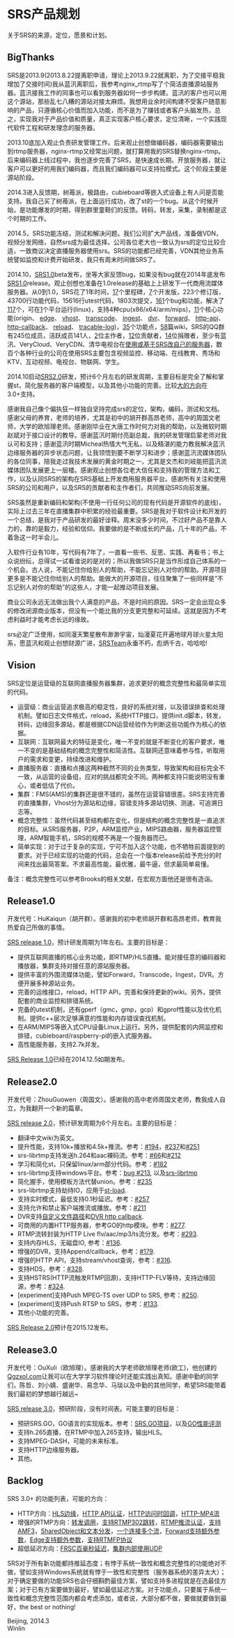# SRS产品规划

关于SRS的来源，定位，愿景和计划。

## BigThanks

SRS是2013.9(2013.8.22提离职申请，理论上2013.9.22就离职，为了交接平稳我增加了交接时间)我从蓝汛离职后，我参考nginx_rtmp写了个简洁直播源站服务器。蓝汛接我工作的同事也可以看到服务器如何一步步构建。蓝汛的客户也可以用这个源站，那些乱七八糟的源站对接太麻烦。我想用业余时间构建不受客户随意影响的产品，只遵循核心价值而加入功能，而不是为了赚钱或者客户头脑发热，总之，实现我对于产品价值和质量，真正实现客户核心要求，定位清晰，一个实践现代软件工程和研发理念的服务器。

2013.10底加入观止负责研发管理工作。后来观止创想做编码器，编码器需要输出到rtmp服务器，nginx-rtmp又经常出问题，就打算用我的SRS替换nginx-rtmp。后来编码器上线过程中，我也逐步完善了SRS，是快速成长期。开放服务器，就让客户可以更好的用我们编码器，而且我们编码器可以支持拉模式。这个阶段主要是源站阶段。

2014.3进入反馈期，树苺派，极路由，cubieboard等嵌入式设备上有人问是否能支持。我自己买了树苺派，在上面运行成功，改了st的一个bug。从这个时候开始，是功能爆发的时期，得到群里童鞋们的反馈。转码，转发，采集，录制都是这个时期的工作。

2014.5，SRS功能冻结，测试和解决问题。我们公司扩大产品线，准备做VDN，视频分发网络，自然srs成为最佳选择。公司各位老大也一致认为srs的定位比较合适，一致商议决定直播服务器使用srs。SRS的功能都已经完善，VDN其他业务系统譬如监控和计费开始研发，我只有周末时间做SRS了。

2014.10，[SRS1.0][p1.0release]beta发布，坐等大家反馈bug，如果没有bug就在2014年底发布[SRS1.0][p1.0release]release。观止创想也准备在1.0release的基础上上研发下一代商用流媒体服务器。从0到1.0，SRS花了1年时间，[17][releases]个里程碑，[7][1.0release]个开发版，223个修订版，43700行功能代码，15616行utest代码，1803次提交，[161][issues]个bug和功能，解决了[117][1.0release]个，可在[1][1.0release]个平台运行(linux)，支持4种cpu(x86/x64/arm/mips)，[11][1.0release]个核心功能(origin、 [edge](v1_CN_Edge)、 [vhost](v1_CN_RtmpUrlVhost)、 [transcode](v1_CN_FFMPEG)、 [ingest](v1_CN_Ingest)、 [dvr](v1_CN_DVR)、 [forward](v1_CN_FFMPEG)、 [http-api](v1_CN_HTTPApi)、 [http-callback](v1_CN_HTTPCallback)、 [reload](v1_CN_Reload)、 [tracable-log](v1_CN_SrsLog))，[35][1.0release]个功能点，[58](v1_CN_Home)篇wiki，SRS的QQ群有245位成员，活跃成员141人，[2][authors]位主作者，[12][authors]位贡献者，[14][donations]位捐赠者，至少有蓝汛、VeryCloud、VeryCDN、清华电视台在[使用或基于SRS改自己的服务器](v1_CN_Sample)，数百个各种行业的公司在使用SRS主要包含视频监控、移动端、在线教育、秀场和KTV、互动视频、电视台、物联网、学生。

2014.10启动[SRS2.0][p2.0release]研发，预计6个月左右的研发周期，主要目标是完全了解和掌握st，简化服务器的客户端模型，以及其他小功能的完善。比较[大的方向][backlog]在3.0+支持。

感谢我自己像个偏执狂一样独自坚持完成srs的定位，架构，编码，测试和文档。感谢父母的养育，老师的培养，尤其是初中的胡开群高昂老师，高中的周国文老师，大学的欧旭理老师。感谢刚毕业在大唐工作时何力对我的帮助，以及微软时期赵斌对于接口设计的教导。感谢蓝汛时期付亮副总裁，我的研发管理启蒙老师对我认可和支持；感谢蓝汛时期Micheal热情大气无私，以及精湛的能力教我解决蓝汛边缘服务器的异步状态问题，让我领悟到要不断学习和进步；感谢蓝汛流媒体团队的各位同事，陪我走过我技术发展的黄金时期之一，尤其是文杰和刘岐能把蓝汛流媒体团队发展更上一层楼。感谢观止创想各位老大信任和支持我的管理方法和工作，以及认同SRS的架构在SRS基础上开发商用服务器平台。感谢所有关注和使用SRS的公司和用户，以及SRS的贡献者和主作者们，共同推动SRS向前发展。

SRS虽然是重新编码和架构(不使用一行任何公司的现有代码是开源软件的底线)，实际上过去三年在直播集群中积累的经验最重要。SRS是我对于软件设计和开发的一个总结，是我对于产品研发的最好诠释。周末没多少时间，不过好产品不是靠人力的，靠的是毅力，经验和信仰。我要做的是不断成长的产品，几十年的产品，不着急这一时半会儿。

入软件行业有10年，写代码有7年了，一直看一些书、反思、实践、再看书；书上众说纷纭，总得试一试看谁说的是对的；所以我做SRS只是当作形成自己体系的一个机会。古人说，不能记住你给别人的帮助，不能忘记别人对你的帮助。开源项目更多是不能记住你给别人的帮助。能做大的开源项目，往往聚集了一些同样是“不忘记别人对你的帮助”的这些人，才能一起推动项目发展。

商业公司永远无法做出我个人满意的产品，不是时间的原因。SRS一定会出现众多的修改闭源商业版本，但没有一个能比我的分支更完整和可延续。这就是因为不考虑利益时才能考虑长远的缘故。

srs必定广泛使用，如同漫天繁星散布渺渺宇宙，灿漫夏花开遍地球月球火星太阳系，愿蓝汛和观止创想财源广进，[SRSTeam][authors]永垂不朽，彪炳千古，哈哈哈!

## Vision

SRS定位是运营级的互联网直播服务器集群，追求更好的概念完整性和最简单实现的代码。

* 运营级：商业运营追求极高的稳定性，良好的系统对接，以及错误排查和处理机制。譬如日志文件格式，reload，系统HTTP接口，提供init.d脚本，转发，转码，边缘回多源站，都是根据CDN运营经验作为判断这些功能作为核心的依据。
* 互联网：互联网最大的特征是变化，唯一不变的就是不断变化的客户要求，唯一不变的是基础结构的概念完整性和简洁性。互联网还意味着参与性，听取用户的需求和变更，持续改进和维护。
* 直播服务器：直播和点播这两种截然不同的业务类型，导致架构和目标完全不一致，从运营的设备组，应对的挑战都完全不同。两种都支持只能说明没有重心，或者低估了代价。
* 集群：FMS(AMS)的集群还是很不错的，虽然在运营容错很差。SRS支持完善的直播集群，Vhost分为源站和边缘，容错支持多源站切换、测速、可追溯日志等。
* 概念完整性：虽然代码甚至结构都在变化，但是结构的概念完整性是一直追求的目标。从SRS服务器，P2P，ARM监控产业，MIPS路由器，服务器监控管理，ARM智能手机，SRS的规模不再是一个服务器而已。
* 简单实现：对于过于复杂的实现，宁可不加入这个功能，也不牺牲前面提到的要求。对于已经实现的功能的代码，总会在一个版本release前给予充分的时间来找出最简答案。不求最高性能，最优雅，最牛逼，但求最简单易懂。

备注：概念完整性可以参考Brooks的相关文献，在宏观方面他还是很有造诣。

## Release1.0

开发代号：HuKaiqun（胡开群）。感谢我的初中老师胡开群和高昂老师，教育我热爱自己所做的事情。

[SRS release 1.0][1.0release]，预计研发周期为1年左右。主要的目标是：

* 提供互联网直播的核心业务功能，即RTMP/HLS直播。能对接任意的编码器和播放器，集群支持对接任意的源站服务器。
* 提供丰富的外围流媒体功能，譬如Forward，Transcode，Ingest，DVR。方便开展多种源站业务。
* 完善的运维接口，reload，HTTP API，完善和保持更新的wiki。另外，提供配套的商业监控和排错系统。
* 完备的utest机制，还有gperf（gmc，gmp，gcp）和gprof性能以及优化机制。提供c++层次足够满意的性能和内存错误查找机制。
* 在ARM/MIPS等嵌入式CPU设备Linux上运行。另外，提供配套的内网监控和排错，cubieboard/raspberry-pi的嵌入式服务器。
* 高性能服务器，支持2.7k并发。

[SRS Release 1.0][1.0release]已经在2014.12.5如期发布。

## Release2.0

开发代号：ZhouGuowen（周国文）。感谢我的高中老师周国文老师，教我成人自立，为我翻开一个新的篇章。

[SRS release 2.0][2.0release]，预计研发周期为6个月左右。主要的目标是：
* 翻译中文wiki为英文。
* 提升性能，支持10k+播放和4.5k+推流。参考：[#194][bug194]，[#237][bug237]和[#251][bug251]
* srs-librtmp支持发送h.264和aac裸码流。参考：[#66][bug66]和[#212][bug212]
* 学习和简化st，只保留linux/arm部分代码。参考：[#182][bug182]
* srs-librtmp支持windows平台。参考：[bug #213][bug213], 以及[srs-librtmp][librtmp]
* 简化握手，使用模板方法代替union。参考：[#235][bug235]
* srs-librtmp支持劫持IO，应用于[st-load][load].
* 支持实时模式，最低支持0.1秒延迟。参考：[#257][bug257]
* 支持允许和禁止客户端推流或播放。参考：[#211][bug211]
* DVR支持[自定义文件路径][bug179]和[DVR http callback][bug274].
* 可商用的内置HTTP服务器，参考GO的http模块。参考：[#277][bug277].
* RTMP流转封装为HTTP Live flv/aac/mp3/ts流分发。参考：[#293][bug293].
* 支持内存HLS，无磁盘IO, 参考：[#136][bug136].
* 增强的DVR，支持Append/callback，参考：[#179][bug179].
* 增强的HTTP API，支持stream/vhost查询，参考：[#316][bug316].
* 支持HDS，参考：[#328][bug328].
* 支持HSTRS(HTTP流触发RTMP回源)，支持HTTP-FLV等待，支持边缘回源，参考：[#324][bug324].
* [experiment]支持Push MPEG-TS over UDP to SRS, 参考：[#250][bug250].
* [experiment]支持Push RTSP to SRS，参考：[#133][bug133].
* 其他小功能的完善。

[SRS Release 2.0][2.0release]预计在2015.12发布。

## Release3.0

开发代号：OuXuli（欧旭理）。感谢我的大学老师欧旭理老师(欧工)，他创建的[Qgzxol.com][qgzxol]让我可以在大学学习软件理论时还能实践出真知。感谢中勤的同学们，陈哲、刘小婧、盛谢华、易念华、马琰以及中勤的其他同学，希望SRS能带着我们最初的梦想越行越远~

[SRS release 3.0][develop]，预研阶段，没有时间表。可能主要的目标是：

* 预研SRS.GO，GO语言的实现版本。参考：[SRS.GO项目][srs_go]，以及[GO性能评测][blog_go]
* 支持h.265直播，在RTMP中加入265支持，输出HLS。
* 支持MPEG-DASH，可能的未来标准。
* 支持HTTP边缘服务器。
* 其他。

## Backlog

SRS 3.0+ 的功能列表，可能的方向：

* HTTP方向：[HLS边缘][bug130]，[HTTP API认证][bug83]，[HTTP访问时回调][bug52]，[HTTP-MP4流][bug174]
* 增强的RTMP方向：[转发调用][bug106]，[支持RTMP302跳转][bug92]，[RTMP推流认证][bug71]，[支持AMF3][bug131]，[SharedObject和文本分发][bug132]，[一个连接多个流][bug156]，[Forward支持额外参数][bug163]，[Edge支持额外参数][bug164]，[支持RTMFP协议][bug93]
* 超低延迟方向：[FRSC百毫秒延迟][bug90]，[集群内部使用UDP][bug94]

SRS对于所有新功能都持推延态度；有悖于系统一致性和概念完整性的功能绝对不做，譬如支持Windows系统就有悖于一致性和完整性（服务器系统的差异太大）；对于确定要做的功能SRS也会仔细斟酌最佳方案，譬如支持多进程就是在选最佳方案；对于已有方案要做到最好，譬如最低延迟方案。对于功能点，只要属于系统一致性和概念完整性范围内都会考虑添加，或者说，大部分都不做，要做就要做到最好，the best or nothing!

Beijing, 2014.3<br/>
Winlin

[bug133]: https://github.com/simple-rtmp-server/srs/issues/133
[bug94]: https://github.com/simple-rtmp-server/srs/issues/94
[bug90]: https://github.com/simple-rtmp-server/srs/issues/120
[bug93]: https://github.com/simple-rtmp-server/srs/issues/93
[bug164]: https://github.com/simple-rtmp-server/srs/issues/164
[bug163]: https://github.com/simple-rtmp-server/srs/issues/163
[bug156]: https://github.com/simple-rtmp-server/srs/issues/156
[bug132]: https://github.com/simple-rtmp-server/srs/issues/132
[bug131]: https://github.com/simple-rtmp-server/srs/issues/131
[bug71]: https://github.com/simple-rtmp-server/srs/issues/71
[bug92]: https://github.com/simple-rtmp-server/srs/issues/92
[bug106]: https://github.com/simple-rtmp-server/srs/issues/106
[bug174]: https://github.com/simple-rtmp-server/srs/issues/174
[bug52]: https://github.com/simple-rtmp-server/srs/issues/52
[bug83]: https://github.com/simple-rtmp-server/srs/issues/83
[bug130]: https://github.com/simple-rtmp-server/srs/issues/130
[bug250]: https://github.com/simple-rtmp-server/srs/issues/250
[bug324]: https://github.com/simple-rtmp-server/srs/issues/324
[bug328]: https://github.com/simple-rtmp-server/srs/issues/328
[bug316]: https://github.com/simple-rtmp-server/srs/issues/316
[bug179]: https://github.com/simple-rtmp-server/srs/issues/179
[bug136]: https://github.com/simple-rtmp-server/srs/issues/136
[bug293]: https://github.com/simple-rtmp-server/srs/issues/293
[bug194]: https://github.com/simple-rtmp-server/srs/issues/194
[bug237]: https://github.com/simple-rtmp-server/srs/issues/237
[bug251]: https://github.com/simple-rtmp-server/srs/issues/251
[bug66]: https://github.com/simple-rtmp-server/srs/issues/66
[bug212]: https://github.com/simple-rtmp-server/srs/issues/212
[bug182]: https://github.com/simple-rtmp-server/srs/issues/182
[bug213]: https://github.com/simple-rtmp-server/srs/issues/213
[bug235]: https://github.com/simple-rtmp-server/srs/issues/235
[bug257]: https://github.com/simple-rtmp-server/srs/issues/257#issuecomment-66773208
[bug211]: https://github.com/simple-rtmp-server/srs/issues/211
[bug179]: https://github.com/simple-rtmp-server/srs/issues/179
[bug274]: https://github.com/simple-rtmp-server/srs/issues/274
[bug277]: https://github.com/simple-rtmp-server/srs/issues/277

[develop]: https://github.com/simple-rtmp-server/srs/tree/develop
[2.0release]: https://github.com/simple-rtmp-server/srs/tree/2.0release
[1.0release]: https://github.com/simple-rtmp-server/srs/tree/1.0release
[p2.0release]: https://github.com/simple-rtmp-server/srs/wiki/v1_CN_Product#release20
[p1.0release]: https://github.com/simple-rtmp-server/srs/wiki/v1_CN_Product#release10
[backlog]: https://github.com/simple-rtmp-server/srs/wiki/v1_CN_Product#backlog
[donations]: https://github.com/simple-rtmp-server/srs/blob/develop/DONATIONS.txt
[issues]: https://github.com/simple-rtmp-server/srs/issues
[releases]: https://github.com/simple-rtmp-server/srs/releases
[authors]: https://github.com/simple-rtmp-server/srs/tree/develop#authors
[librtmp]: https://github.com/winlinvip/srs.librtmp
[load]: https://github.com/winlinvip/st-load

[blog_go]: http://blog.csdn.net/win_lin/article/details/41379799
[srs_go]: https://github.com/winlinvip/srs.go
[qgzxol]: http://www.qgzxol.com